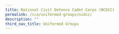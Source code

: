 ```yaml
---
title: National Civil Defence Cadet Corps (NCDCC)
permalink: /cca/uniformed-groups/ncdcc/
description: ""
third_nav_title: Uniformed Groups
---
```

